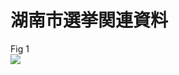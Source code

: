 # 湖南市選挙関連資料

Fig 1  
![]("https://user-images.githubusercontent.com/88083908/128006474-3c21a47e-dc85-428a-a0e8-ebe3f0d8cb1c.png")
